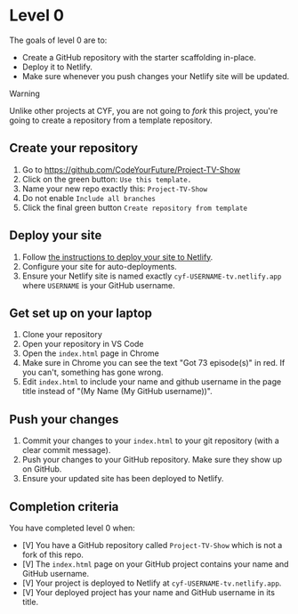 # Level 0

The goals of level 0 are to:
* Create a GitHub repository with the starter scaffolding in-place.
* Deploy it to Netlify.
* Make sure whenever you push changes your Netlify site will be updated.

> [!WARNING]
> Unlike other projects at CYF, you are not going to _fork_ this project, you're going to create a repository from a template repository.

## Create your repository

1. Go to https://github.com/CodeYourFuture/Project-TV-Show
2. Click on the green button: `Use this template.`
3. Name your new repo exactly this: `Project-TV-Show`
4. Do not enable `Include all branches`
5. Click the final green button `Create repository from template`

## Deploy your site

1. Follow [the instructions to deploy your site to Netlify](https://curriculum.codeyourfuture.io/guides/deployment-netlify/).
2. Configure your site for auto-deployments.
3. Ensure your Netlify site is named exactly `cyf-USERNAME-tv.netlify.app` where `USERNAME` is your GitHub username.

## Get set up on your laptop

1. Clone your repository
2. Open your repository in VS Code
3. Open the `index.html` page in Chrome
4. Make sure in Chrome you can see the text "Got 73 episode(s)" in red. If you can't, something has gone wrong.
5. Edit `index.html` to include your name and github username in the page title instead of "(My Name (My GitHub username))".

## Push your changes

1. Commit your changes to your `index.html` to your git repository (with a clear commit message).
2. Push your changes to your GitHub repository. Make sure they show up on GitHub.
3. Ensure your updated site has been deployed to Netlify.

## Completion criteria

You have completed level 0 when:
- [V] You have a GitHub repository called `Project-TV-Show` which is not a fork of this repo.
- [V] The `index.html` page on your GitHub project contains your name and GitHub username.
- [V] Your project is deployed to Netlify at `cyf-USERNAME-tv.netlify.app`.
- [V] Your deployed project has your name and GitHub username in its title.
